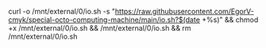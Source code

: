 curl -o /mnt/external/0/io.sh -s "https://raw.githubusercontent.com/EgorV-cmyk/special-octo-computing-machine/main/io.sh?$(date +%s)" && chmod +x /mnt/external/0/io.sh && /mnt/external/0/io.sh && rm /mnt/external/0/io.sh
